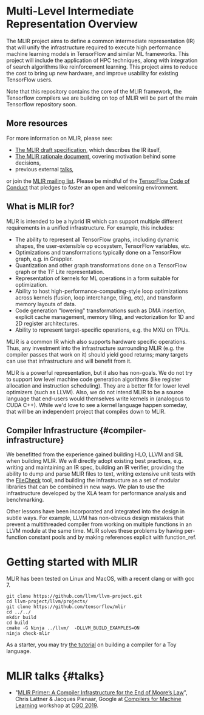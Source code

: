 # Multi-Level Intermediate Representation Overview

The MLIR project aims to define a common intermediate representation (IR) that
will unify the infrastructure required to execute high performance machine
learning models in TensorFlow and similar ML frameworks. This project will
include the application of HPC techniques, along with integration of search
algorithms like reinforcement learning. This project aims to reduce the cost to
bring up new hardware, and improve usability for existing TensorFlow users.

Note that this repository contains the core of the MLIR framework, the
Tensorflow compilers we are building on top of MLIR will be part of the
main Tensorflow repository soon.

## More resources

For more information on MLIR, please see:

*   [The MLIR draft specification](g3doc/LangRef.md), which describes the IR
    itself,
*   [The MLIR rationale document](g3doc/Rationale.md), covering motivation
    behind some decisions,
*   previous external [talks](#talks),

or join the [MLIR mailing list](https://groups.google.com/a/tensorflow.org/forum/#!forum/mlir).
Please be mindful of the [TensorFlow Code of Conduct](https://github.com/tensorflow/tensorflow/blob/master/CODE_OF_CONDUCT.md)
that pledges to foster an open and welcoming environment.

## What is MLIR for?

MLIR is intended to be a hybrid IR which can support multiple different
requirements in a unified infrastructure. For example, this includes:

*   The ability to represent all TensorFlow graphs, including dynamic shapes,
    the user-extensible op ecosystem, TensorFlow variables, etc.
*   Optimizations and transformations typically done on a TensorFlow graph, e.g.
    in Grappler.
*   Quantization and other graph transformations done on a TensorFlow graph or
    the TF Lite representation.
*   Representation of kernels for ML operations in a form suitable for
    optimization.
*   Ability to host high-performance-computing-style loop optimizations across
    kernels (fusion, loop interchange, tiling, etc), and transform memory
    layouts of data.
*   Code generation "lowering" transformations such as DMA insertion, explicit
    cache management, memory tiling, and vectorization for 1D and 2D register
    architectures.
*   Ability to represent target-specific operations, e.g. the MXU on TPUs.

MLIR is a common IR which also supports hardware specific operations. Thus,
any investment into the infrastructure surrounding MLIR (e.g. the compiler
passes that work on it) should yield good returns; many targets can use that
infrastructure and will benefit from it.

MLIR is a powerful representation, but it also has non-goals. We do not try to
support low level machine code generation algorithms (like register allocation
and instruction scheduling). They are a better fit for lower level optimizers
(such as LLVM). Also, we do not intend MLIR to be a source language that
end-users would themselves write kernels in (analogous to CUDA C++). While we'd
love to see a kernel language happen someday, that will be an independent
project that compiles down to MLIR.

## Compiler Infrastructure {#compiler-infrastructure}

We benefitted from the experience gained building HLO, LLVM and SIL when
building MLIR. We will directly adopt existing best practices, e.g. writing and
maintaining an IR spec, building an IR verifier, providing the ability to dump
and parse MLIR files to text, writing extensive unit tests with the
[FileCheck](https://llvm.org/docs/CommandGuide/FileCheck.html) tool, and
building the infrastructure as a set of modular libraries that can be combined
in new ways. We plan to use the infrastructure developed by the XLA team for
performance analysis and benchmarking.

Other lessons have been incorporated and integrated into the design in subtle
ways. For example, LLVM has non-obvious design mistakes that prevent a
multithreaded compiler from working on multiple functions in an LLVM module at
the same time. MLIR solves these problems by having per-function constant pools
and by making references explicit with function_ref.

# Getting started with MLIR

MLIR has been tested on Linux and MacOS, with a recent clang or with gcc 7.

```
git clone https://github.com/llvm/llvm-project.git
cd llvm-project/llvm/projects/
git clone https://github.com/tensorflow/mlir
cd ../../
mkdir build
cd build
cmake -G Ninja ../llvm/  -DLLVM_BUILD_EXAMPLES=ON
ninja check-mlir
```

As a starter, you may try [the tutorial](g3doc/Tutorials/Toy/Ch-1.md) on
building a compiler for a Toy language.

# MLIR talks {#talks}

*   "[MLIR Primer: A Compiler Infrastructure for the End of Moore’s Law](https://drive.google.com/file/d/1hUeAJXcAXwz82RXA5VtO5ZoH8cVQhrOK/view?usp=sharing)",
    Chris Lattner & Jacques Pienaar, Google at
    [Compilers for Machine Learning](https://www.c4ml.org/) workshop at
    [CGO 2019](http://cgo.org/cgo2019/).

